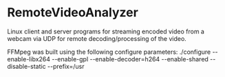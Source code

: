 RemoteVideoAnalyzer
===================

Linux client and server programs for streaming encoded video from a webcam via UDP for remote decoding/processing of the video.

FFMpeg was built using the following configure parameters:
./configure --enable-libx264 --enable-gpl --enable-decoder=h264 --enable-shared --disable-static --prefix=/usr
